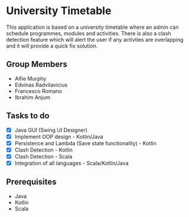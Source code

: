 # University Timetable
This application is based on a university timetable where an admin can schedule programmes, modules and activities. There is also a clash detection feature which will alert the user if any activties are overlapping and it will provide a quick fix solution.
 
 ## Group Members
 - Alfie Murphy
 - Edvinas Radvilavicius
 - Francesco Romano
 - Ibrahim Anjum
 
 ## Tasks to do
 - [X] Java GUI (Swing UI Designer)
 - [X] Implement OOP design - Kotlin/Java
 - [X] Persistence and Lambda (Save state functionality) - Kotlin
 - [X] Clash Detection - Kotlin
 - [X] Clash Detection - Scala
 - [X] Integration of all languages - Scala/Kotlin/Java

## Prerequisites
* Java
* Kotlin
* Scala

